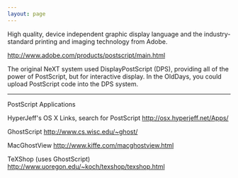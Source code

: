 ```yaml
---
layout: page
---
```


High quality, device independent graphic display language and the industry-standard
printing and imaging technology from Adobe.

http://www.adobe.com/products/postscript/main.html

The original NeXT system used DisplayPostScript (DPS), providing all of the power of PostScript, but for interactive display.  In the OldDays, you could upload PostScript code into the DPS system.

----

PostScript Applications

HyperJeff's OS X Links, search for PostScript
http://osx.hyperjeff.net/Apps/

GhostScript
http://www.cs.wisc.edu/~ghost/

MacGhostView
http://www.kiffe.com/macghostview.html

TeXShop (uses GhostScript)
http://www.uoregon.edu/~koch/texshop/texshop.html
